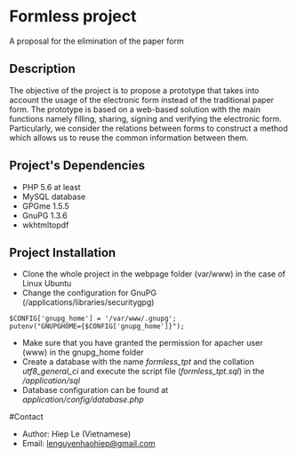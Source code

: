Formless project
=============
A proposal for the elimination of the paper form


Description
-----------
The objective of the project is to propose a prototype that takes into account the usage of the electronic form instead of the traditional paper form. The prototype is based on a web-based solution with the main functions namely filling, sharing, signing and verifying the electronic form. Particularly, we consider the relations between forms to construct a method which allows us to reuse the common information between them.


Project's Dependencies
-----------
* PHP 5.6 at least
* MySQL database
* GPGme 1.5.5
* GnuPG 1.3.6
* wkhtmltopdf


Project Installation
-----------
* Clone the whole project in the webpage folder (var/www) in the case of Linux Ubuntu
* Change the configuration for GnuPG (/applications/libraries/securitygpg)
```
$CONFIG['gnupg_home'] = '/var/www/.gnupg';
putenv("GNUPGHOME={$CONFIG['gnupg_home']}");
```
* Make sure that you have granted the permission for apacher user (www) in the gnupg_home folder
* Create a database with the name *formless_tpt* and the collation *utf8_general_ci* and execute the script file (*formless_tpt.sql*) in the */application/sql*
* Database configuration can be found at *application/config/database.php*

#Contact
* Author: Hiep Le (Vietnamese)
* Email: lenguyenhaohiep@gmail.com

